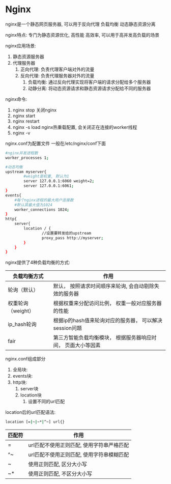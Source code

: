 # Nginx

nginx是一个静态网页服务器, 可以用于反向代理 负载均衡 动态静态资源分离

nginx特点: 专门为静态资源优化, 高性能 高效率, 可以用于高并发高负载的场景

nginx应用场景:

1. 静态资源服务器
2. 代理服务器
   1. 正向代理: 负责代理客户端对外的流量
   2. 反向代理: 负责代理服务器对外的流量
      1. 负载均衡: 通过反向代理实现将客户端的请求分配给多个服务器
      2. 动静分离: 将动态资源请求和静态资源请求分配给不同的服务器

nginx命令:

1. nginx stop 关闭nginx
2. nginx start
3. nginx restart
4. nginx -s load nginx热重载配置, 会关闭正在连接的worker线程
5. nginx -v

nginx.conf为配置文件 一般在/etc/nginx/conf下面

```bash
#nginx并发进程数
worker_processes 1;

#动态均衡
upstream myserver{
		#weight是权重, 默认为1
        server 127.0.0.1:6060 weight=2;
        server 127.0.0.1:6061;
}
events{
	#每个nginx进程的最大用户连接数
	#默认其最大值为1024
	worker_connections 1024;
}
http{
	server{
		location / {
				//设置要转发给的upstream
                proxy_pass http://myserver;
        }
	}
}
```

nginx提供了4种负载均衡的方式:

| 负载均衡方式       | 作用                                                         |
| ------------------ | ------------------------------------------------------------ |
| 轮询（默认）       | 默认， 按照请求时间顺序来轮询, 会自动剔除失效的服务器        |
| 权重轮询（weight） | 根据权重来分配访问比例， 权重一般对应服务器的性能            |
| ip_hash轮询        | 根据ip的hash值来轮询对应的服务器， 可以解决session问题       |
| fair               | 第三方智能负载均衡模块， 根据服务器响应时间， 页面大小等因素 |

nginx.conf组成部分

1. 全局块: 
2. events块: 
3. http块: 
   1. server块
   2. location块
      1. 设置不同的url匹配

location后的url匹配语法:

```bash
location [=|~|~*|^~] url{}
```

| 匹配符 | 作用                                      |
| ------ | ----------------------------------------- |
| =      | url匹配不使用正则匹配, 使用字符串严格匹配 |
| ^~     | url匹配不使用正则匹配, 使用字符串模糊匹配 |
| ~      | 使用正则匹配, 区分大小写                  |
| ~*     | 使用正则匹配, 不区分大小写                |

